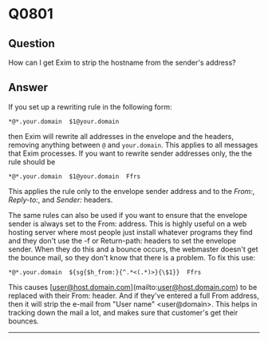 Q0801
=====

Question
--------

How can I get Exim to strip the hostname from the sender's address?

Answer
------

If you set up a rewriting rule in the following form:

    *@*.your.domain  $1@your.domain

then Exim will rewrite all addresses in the envelope and the headers,
removing anything between `@` and `your.domain`. This applies to all
messages that Exim processes. If you want to rewrite sender addresses
only, the the rule should be

    *@*.your.domain  $1@your.domain  Ffrs

This applies the rule only to the envelope sender address and to the
*From:*, *Reply-to:*, and *Sender:* headers.

The same rules can also be used if you want to ensure that the envelope
sender is always set to the From: address. This is highly useful on a
web hosting server where most people just install whatever programs they
find and they don't use the -f or Return-path: headers to set the
envelope sender. When they do this and a bounce occurs, the webmaster
doesn't get the bounce mail, so they don't know that there is a problem.
To fix this use:

    *@*.your.domain  ${sg{$h_from:}{^.*<(.*)>}{\$1}}  Ffrs

This causes
[[user@host.domain.com](mailto:user@host.domain.com)](mailto:user@host.domain.com)
to be replaced with their From: header. And if they've entered a full
From address, then it will strip the e-mail from "User name"
\<user@domain\>. This helps in tracking down the mail a lot, and makes
sure that customer's get their bounces.

* * * * *
